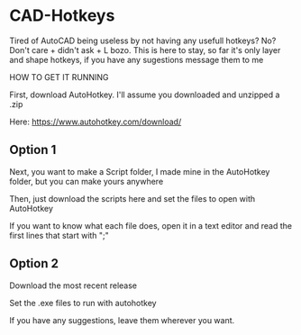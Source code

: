 # CAD-Hotkeys
Tired of AutoCAD being useless by not having any usefull hotkeys? No? 
Don't care + didn't ask + L bozo.
This is here to stay, so far it's only layer and shape hotkeys, if you have any sugestions message them to me

HOW TO GET IT RUNNING

First, download AutoHotkey. I'll assume you downloaded and unzipped a .zip 

Here: https://www.autohotkey.com/download/

## Option 1

Next, you want to make a Script folder, I made mine in the AutoHotkey folder, but you can make yours anywhere

Then, just download the scripts here and set the files to open with AutoHotkey

If you want to know what each file does, open it in a text editor and read the first lines that start with ";"

## Option 2

Download the most recent release

Set the .exe files to run with autohotkey

If you have any suggestions, leave them wherever you want.
